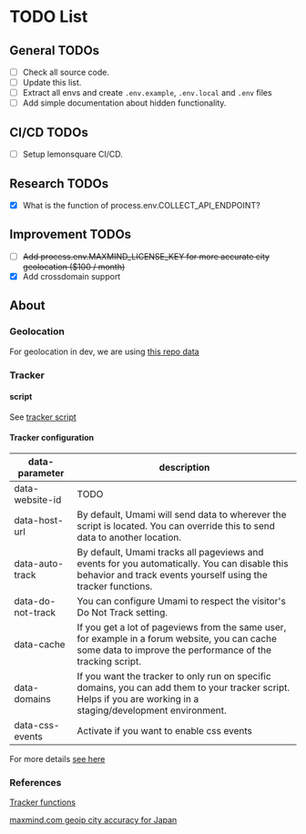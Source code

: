 # TODO List

## General TODOs

- [ ] Check all source code.
- [ ] Update this list.
- [ ] Extract all envs and create `.env.example`, `.env.local` and `.env` files
- [ ] Add simple documentation about hidden functionality.

## CI/CD TODOs

- [ ] Setup lemonsquare CI/CD.

## Research TODOs

- [x] What is the function of process.env.COLLECT_API_ENDPOINT?

## Improvement TODOs

- [ ] ~~Add process.env.MAXMIND_LICENSE_KEY for more accurate city geolocation ($100 / month)~~
- [x] Add crossdomain support

## About

### Geolocation

For geolocation in dev, we are using [this repo data](https://github.com/GitSquared/node-geolite2-redist)

### Tracker

#### script

See [tracker script](/tracker/index.js)

#### Tracker configuration

| data-parameter    | description                                                                                                                                                      |
| ----------------- | ---------------------------------------------------------------------------------------------------------------------------------------------------------------- |
| data-website-id   | TODO                                                                                                                                                             |
| data-host-url     | By default, Umami will send data to wherever the script is located. You can override this to send data to another location.                                      |
| data-auto-track   | By default, Umami tracks all pageviews and events for you automatically. You can disable this behavior and track events yourself using the tracker functions.    |
| data-do-not-track | You can configure Umami to respect the visitor's Do Not Track setting.                                                                                           |
| data-cache        | If you get a lot of pageviews from the same user, for example in a forum website, you can cache some data to improve the performance of the tracking script.     |
| data-domains      | If you want the tracker to only run on specific domains, you can add them to your tracker script. Helps if you are working in a staging/development environment. |
| data-css-events   | Activate if you want to enable css events                                                                                                                        |

For more details [see here](https://umami.is/docs/tracker-configuration)

### References

[Tracker functions](https://umami.is/docs/tracker-functions)

[maxmind.com geoip city accuracy for Japan](https://www.maxmind.com/en/geoip2-city-accuracy-comparison?country=JP&resolution=50&cellular=all)
